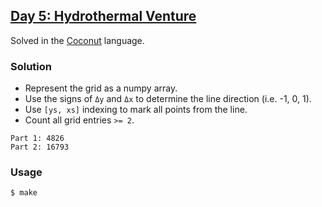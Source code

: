 ## [Day 5: Hydrothermal Venture](https://adventofcode.com/2021/day/5)

Solved in the [Coconut](http://coconut-lang.org/) language.

### Solution
- Represent the grid as a numpy array.
- Use the signs of `Δy` and `Δx` to determine the line direction (i.e. -1, 0, 1).
- Use `[ys, xs]` indexing to mark all points from the line.
- Count all grid entries `>= 2`.
```
Part 1: 4826
Part 2: 16793
```

### Usage
```
$ make
```
